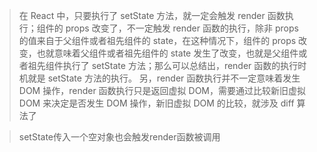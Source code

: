 > 在 React 中，只要执行了 setState 方法，就一定会触发 render 函数执行；组件的 props 改变了，不一定触发 render 函数的执行，除非 props 的值来自于父组件或者祖先组件的 state，在这种情况下，组件的 props 改变，也就意味着父组件或者祖先组件的 state 发生了改变，也就是父组件或者祖先组件执行了 setState 方法；那么可以总结出，render 函数的执行时机就是 setState 方法的执行。
> 另，render 函数执行并不一定意味着发生 DOM 操作，render 函数执行只是返回虚拟 DOM，需要通过比较新旧虚拟 DOM 来决定是否发生 DOM 操作，新旧虚拟 DOM 的比较，就涉及 diff 算法了

> setState传入一个空对象也会触发render函数被调用
